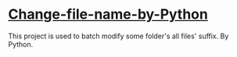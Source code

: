 # [Change-file-name-by-Python](https://github.com/lovevantt/Change-file-name-by-Python)

This project is used to batch modify some folder's all files' suffix. By Python.
